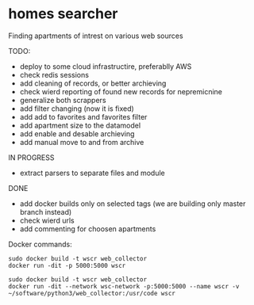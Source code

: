 # homes searcher
Finding apartments of intrest on various web sources

TODO:
- deploy to some cloud infrastructire, preferablly AWS
- check redis sessions
- add cleaning of records, or better archieving
- check wierd reporting of found new records for nepremicnine
- generalize both scrappers
- add filter changing (now it is fixed)
- add add to favorites and favorites filter
- add apartment size to the datamodel
- add enable and desable archieving
- add manual move to and from archive

IN PROGRESS
- extract parsers to separate files and module

DONE
- add docker builds only on selected tags (we are building only master branch instead)
- check wierd urls
- add commenting for choosen apartments

Docker commands:
```
sudo docker build -t wscr web_collector 
docker run -dit -p 5000:5000 wscr

sudo docker build -t wscr web_collector
docker run -dit --network wsc-network -p:5000:5000 --name wscr -v ~/software/python3/web_collector:/usr/code wscr 
```
